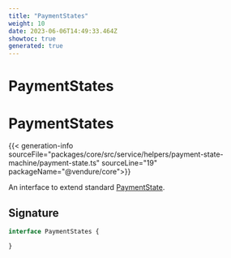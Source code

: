 ```yaml
---
title: "PaymentStates"
weight: 10
date: 2023-06-06T14:49:33.464Z
showtoc: true
generated: true
---
```

<!-- This file was generated from the Vendure source. Do not modify. Instead, re-run the "docs:build" script -->

# PaymentStates
<div class="symbol">


# PaymentStates

{{< generation-info sourceFile="packages/core/src/service/helpers/payment-state-machine/payment-state.ts" sourceLine="19" packageName="@vendure/core">}}

An interface to extend standard <a href='/typescript-api/payment/payment-state#paymentstate'>PaymentState</a>.

## Signature

```TypeScript
interface PaymentStates {

}
```
</div>
